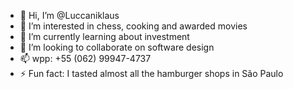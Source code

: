 - 👋 Hi, I’m @Luccaniklaus
- 👀 I’m interested in chess, cooking and awarded movies
- 🌱 I’m currently learning about investment
- 💞️ I’m looking to collaborate on software design  
- 📫 wpp: +55 (062) 99947-4737
- ⚡ Fun fact: I tasted almost all the hamburger shops in São Paulo 

